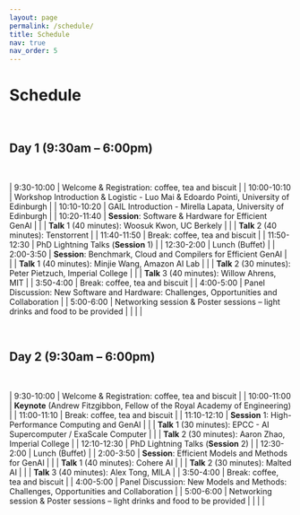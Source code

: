 ```yaml
---
layout: page
permalink: /schedule/
title: Schedule
nav: true
nav_order: 5
---
```

# Schedule

<br>

## Day 1 (9:30am – 6:00pm)

<br>

| 9:30-10:00  | Welcome & Registration: coffee, tea and biscuit           |
| 10:00-10:10 | Workshop Introduction & Logistic - Luo Mai & Edoardo Pointi, University of Edinburgh |
| 10:10-10:20 | GAIL Introduction - Mirella Lapata, University of Edinburgh     |
| 10:20-11:40 | **Session**: Software & Hardware for Efficient GenAI |
|             | **Talk** 1 (40 minutes): Woosuk Kwon, UC Berkely |
|             | **Talk** 2 (40 minutes): Tenstorrent            |
| 11:40-11:50 | Break: coffee, tea and biscuit                                       |
| 11:50-12:30 | PhD Lightning Talks (**Session** 1)            |
| 12:30-2:00  | Lunch (Buffet)                             |
| 2:00-3:50   | **Session**: Benchmark, Cloud and Compilers for Efficient GenAI |
|             | **Talk** 1 (40 minutes): Minjie Wang, Amazon AI Lab |
|             | **Talk** 2 (30 minutes): Peter Pietzuch, Imperial College |
|             | **Talk** 3 (40 minutes): Willow Ahrens, MIT     |
| 3:50-4:00   | Break: coffee, tea and biscuit                                       |
| 4:00-5:00   | Panel Discussion: New Software and Hardware: Challenges, Opportunities and Collaboration |
| 5:00-6:00   | Networking session & Poster sessions – light drinks and food to be provided |
| | |

<br>

## Day 2 (9:30am – 6:00pm)

<br>

| 9:30-10:00  | Welcome & Registration: coffee, tea and biscuit         |
| 10:00-11:00 | **Keynote** (Andrew Fitzgibbon, Fellow of the Royal Academy of Engineering)     |
| 11:00-11:10 | Break: coffee, tea and biscuit                                       |
| 11:10-12:10 | **Session** 1: High-Performance Computing and GenAI                   |
|             | **Talk** 1 (30 minutes): EPCC - AI Supercomputer / ExaScale Computer |
|             | **Talk** 2 (30 minutes): Aaron Zhao, Imperial College |
| 12:10-12:30 | PhD Lightning Talks (**Session** 2)            |
| 12:30-2:00  | Lunch (Buffet)                             |
| 2:00-3:50   | **Session**: Efficient Models and Methods for GenAI |
|             | **Talk** 1 (40 minutes): Cohere AI              |
|             | **Talk** 2 (30 minutes): Malted AI              |
|             | **Talk** 3 (40 minutes): Alex Tong, MILA        |
| 3:50-4:00   | Break: coffee, tea and biscuit                                       |
| 4:00-5:00   | Panel Discussion: New Models and Methods: Challenges, Opportunities and Collaboration |
| 5:00-6:00   | Networking session & Poster sessions – light drinks and food to be provided |
| | |